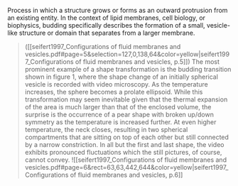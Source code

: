 Process in which a structure grows or forms as an outward protrusion from an existing entity. In the context of lipid membranes, cell biology, or biophysics, budding specifically describes the formation of a small, vesicle-like structure or domain that separates from a larger membrane.
> ([[seifert1997_Configurations of fluid membranes and vesicles.pdf#page=5&selection=127,0,138,64&color=yellow|seifert1997_Configurations of fluid membranes and vesicles, p.5]])
> The most prominent example of a shape transformation is the budding transition shown in figure 1, where the shape change of an initially spherical vesicle is recorded with video microscopy. As the temperature increases, the sphere becomes a prolate ellipsoid. While this transformation may seem inevitable given that the thermal expansion of the area is much larger than that of the enclosed volume, the surprise is the occurrence of a pear shape with broken up/down symmetry as the temperature is increased further. At even higher temperature, the neck closes, resulting in two spherical compartments that are sitting on top of each other but still connected by a narrow constriction. In all but the first and last shape, the video exhibits pronounced fluctuations which the still pictures, of course, cannot convey.
![[seifert1997_Configurations of fluid membranes and vesicles.pdf#page=6&rect=63,63,442,644&color=yellow|seifert1997_Configurations of fluid membranes and vesicles, p.6]]